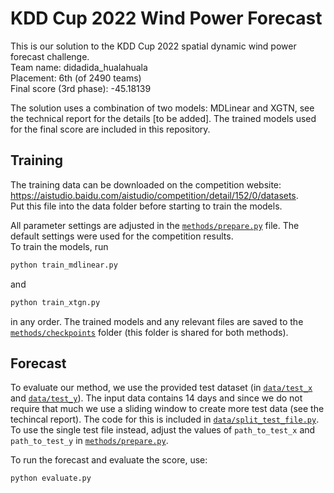 # KDD Cup 2022 Wind Power Forecast

This is our solution to the KDD Cup 2022 spatial dynamic wind power forecast challenge.  
Team name: didadida_hualahuala  
Placement: 6th (of 2490 teams)  
Final score (3rd phase): -45.18139

The solution uses a combination of two models: MDLinear and XGTN, see the technical report for the details [to be added].
The trained models used for the final score are included in this repository.

## Training
The training data can be downloaded on the competition website: https://aistudio.baidu.com/aistudio/competition/detail/152/0/datasets.  
Put this file into the data folder before starting to train the models.

All parameter settings are adjusted in the [`methods/prepare.py`](methods/prepare.py) file. The default settings were used for the competition results.  
To train the models, run 

```python
python train_mdlinear.py
```
and
```python
python train_xtgn.py
```
in any order. The trained models and any relevant files are saved to the [`methods/checkpoints`](methods/checkpoints) folder (this folder is shared for both methods).

## Forecast 

To evaluate our method, we use the provided test dataset (in [`data/test_x`](data/test_x) and [`data/test_y`](data/test_y)). The input data contains 14 days and since we do not require that much we use a sliding window to create more test data (see the techincal report). The code for this is included in [`data/split_test_file.py`](./data/split_test_file.py). To use the single test file instead, adjust the values of `path_to_test_x` and `path_to_test_y` in [`methods/prepare.py`](methods/prepare.py).

To run the forecast and evaluate the score, use:
```python
python evaluate.py
```

